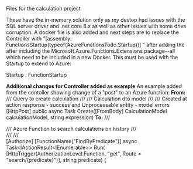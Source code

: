 Files for the calculation project

These have the in-memory solution only as my destop had issues with the SQL server driver and .net core 8.x as well as other issues with some drive corruption.
A docker file is also added and next steps are to replace the Controller with "[assembly: FunctionsStartup(typeof(AzureFunctionsTodo.Startup))]
" after adding the after including the Microsoft.Azure.Functions.Extensions package--all which need to be included in a new Docker.  This must be used with the Startup to extend to 
Azure:

Startup : FunctionStartup

**Additional changes for Controller added as example**
An example added from the contoller showing change of a "post" to an Azure function:
**From:**
        /// Query to create calculation
        /// </summary>
        /// <param name="calculationModel">Calculation dto model</param>
        /// <param name="expression"></param>
        /// <returns>Created at action response - success and Unprocessable entity - model errors</returns>
        [HttpPost]
        public async Task<IActionResult> Create([FromBody] CalculationModel calculationModel, string expression)
**To:**
/// <summary>
        /// Azure Function to search calculations on history
        /// </summary>
        /// <param name="predicate"></param>
        /// <returns></returns>       
        [Authorize]
        [FunctionName("FindByPredicate")]
        async Task<IActionResult<IEnumerable<CalculationModel>>> Run(
        [HttpTrigger(AuthorizationLevel.Function, "get", Route = "search/{predicate}")], string predicate)
        {
